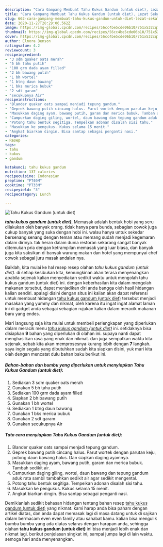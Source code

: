 ```yaml
---
description: "Cara Gampang Membuat Tahu Kukus Gandum (untuk diet), Lezat Sekali"
title: "Cara Gampang Membuat Tahu Kukus Gandum (untuk diet), Lezat Sekali"
slug: 662-cara-gampang-membuat-tahu-kukus-gandum-untuk-diet-lezat-sekali
date: 2020-11-27T20:29:06.562Z
image: https://img-global.cpcdn.com/recipes/56cc4be5cde06b10/751x532cq70/tahu-kukus-gandum-untuk-diet-foto-resep-utama.jpg
thumbnail: https://img-global.cpcdn.com/recipes/56cc4be5cde06b10/751x532cq70/tahu-kukus-gandum-untuk-diet-foto-resep-utama.jpg
cover: https://img-global.cpcdn.com/recipes/56cc4be5cde06b10/751x532cq70/tahu-kukus-gandum-untuk-diet-foto-resep-utama.jpg
author: Elnora Benson
ratingvalue: 4.2
reviewcount: 3
recipeingredient:
- "3 sdm quaker oats merah"
- "5 bh tahu putih"
- "100 grm dada ayam filled"
- "2 bh bawang putih"
- "1 bh wortel"
- "1 btng daun bawang"
- "1 bks merica bubuk"
- "2 sdt garam"
- "secukupnya Air"
recipeinstructions:
- "Blander quaker oats sampai menjadi tepung gandum."
- "Geprek bawang putih cincang halus. Parut wortek dengan parutan keju, potong daun bawang halus. Dan siapkan daging ayamnya."
- "Masukkan daging ayam, bawang putih, garam dan merica bubuk. Tambah sedikit air."
- "Campurkan daging giling, wortel, daun bawang dan tepung gandum aduk rata sambil tambahkan sedikit air agar sedikit mengental."
- "Potong tahu bentuk segitiga. Tempelkan adonan disalah sisi tahu."
- "Masukkan ke pengukus. Kukus selama 15 menit."
- "Angkat biarkan dingin. Bisa santap sebagai penganti nasi."
categories:
- Resep
tags:
- tahu
- kukus
- gandum

katakunci: tahu kukus gandum 
nutrition: 137 calories
recipecuisine: Indonesian
preptime: "PT40M"
cooktime: "PT33M"
recipeyield: "3"
recipecategory: Lunch

---
```



![Tahu Kukus Gandum (untuk diet)](https://img-global.cpcdn.com/recipes/56cc4be5cde06b10/751x532cq70/tahu-kukus-gandum-untuk-diet-foto-resep-utama.jpg)

<b><i>tahu kukus gandum (untuk diet)</i></b>, Memasak adalah bentuk hobi yang seru dilakukan oleh banyak orang. tidak hanya para bunda, sebagian cowok juga cukup banyak yang suka dengan hobi ini. walau hanya untuk sekedar bersenang senang dengan teman atau memang sudah menjadi kegemaran dalam dirinya. tak heran dalam dunia restoran sekarang sangat banyak ditemukan pria dengan ketrampilan memasak yang luar biasa, dan banyak juga kita saksikan di banyak warung makan dan hotel yang mempunyai chef cowok sebagai juru masak andalan nya.

Baiklah, kita mulai ke hal resep resep olahan <i>tahu kukus gandum (untuk diet)</i>. di setiap kesibukan kita, kemungkinan akan terasa menyenangkan apabila sejenak kalian menyediakan sedikit waktu untuk mengolah tahu kukus gandum (untuk diet) ini. dengan keberhasilan kita dalam mengolah makanan tersebut, dapat menjadikan diri anda bangga oleh hasil hidangan kalian sendiri. apalagi disini dengan situs ini kalian akan dapat referensi untuk membuat hidangan <u>tahu kukus gandum (untuk diet)</u> tersebut menjadi masakan yang yummy dan nikmat, oleh karena itu ingat ingat alamat laman ini di gadget anda sebagai sebagian rujukan kalian dalam meracik makanan baru yang endes.




Mari langsung saja kita mulai untuk membeli perlengkapan yang diperlukan dalam meracik menu <u><i>tahu kukus gandum (untuk diet)</i></u> ini. setidaknya bisa disiapkan <b>9</b> bahan yang diperlukan di olahan ini. supaya nanti dapat menghasilkan rasa yang enak dan nikmat. dan juga sempatkan waktu kita sejenak, sebab kita akan memprosesnya kurang lebih dengan <b>7</b> langkah. saya ingin segala yang dibutuhkan sudah kita siapkan disini, yuk mari kita olah dengan mencatat dulu bahan baku berikut ini.

<!--inarticleads1-->

##### Bahan-bahan dan bumbu yang diperlukan untuk menyiapkan Tahu Kukus Gandum (untuk diet):

1. Sediakan 3 sdm quaker oats merah
1. Gunakan 5 bh tahu putih
1. Sediakan 100 grm dada ayam filled
1. Siapkan 2 bh bawang putih
1. Gunakan 1 bh wortel
1. Sediakan 1 btng daun bawang
1. Gunakan 1 bks merica bubuk
1. Gunakan 2 sdt garam
1. Gunakan secukupnya Air




<!--inarticleads2-->

##### Tata cara menyiapkan Tahu Kukus Gandum (untuk diet):

1. Blander quaker oats sampai menjadi tepung gandum.
1. Geprek bawang putih cincang halus. Parut wortek dengan parutan keju, potong daun bawang halus. Dan siapkan daging ayamnya.
1. Masukkan daging ayam, bawang putih, garam dan merica bubuk. Tambah sedikit air.
1. Campurkan daging giling, wortel, daun bawang dan tepung gandum aduk rata sambil tambahkan sedikit air agar sedikit mengental.
1. Potong tahu bentuk segitiga. Tempelkan adonan disalah sisi tahu.
1. Masukkan ke pengukus. Kukus selama 15 menit.
1. Angkat biarkan dingin. Bisa santap sebagai penganti nasi.




Demikianlah sedikit bahasan hidangan tentang bahan resep <u>tahu kukus gandum (untuk diet)</u> yang nikmat. kami harap anda bisa paham dengan artikel diatas, dan anda dapat memasak lagi di masa datang untuk di sajikan dalam bermacam even even family atau sahabat kamu. kalian bisa mengulik bumbu bumbu yang ada diatas selaras dengan harapan anda, sehingga olahan <b>tahu kukus gandum (untuk diet)</b> ini bisa menjadi lebih enak dan nikmat lagi. berikut penjelasan singkat ini, sampai jumpa lagi di lain waktu. semoga hari anda menyenangkan.
